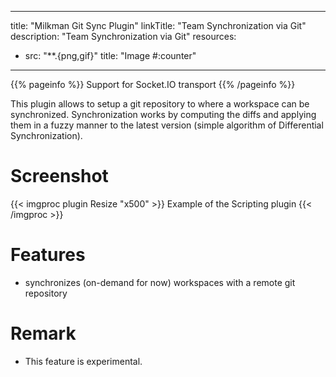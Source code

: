 
---
title: "Milkman Git Sync Plugin"
linkTitle: "Team Synchronization via Git"
description: "Team Synchronization via Git"
resources:
- src: "**.{png,gif}"
  title: "Image #:counter"
---

{{% pageinfo %}}
Support for Socket.IO transport
{{% /pageinfo %}}

This plugin allows to setup a git repository to where a workspace can be synchronized. Synchronization works by computing the diffs and applying them in a fuzzy manner to the latest version (simple algorithm of Differential Synchronization).

# Screenshot

{{< imgproc plugin Resize "x500" >}}
Example of the Scripting plugin
{{< /imgproc >}}

# Features
 * synchronizes (on-demand for now) workspaces with a remote git repository

# Remark
 * This feature is experimental.